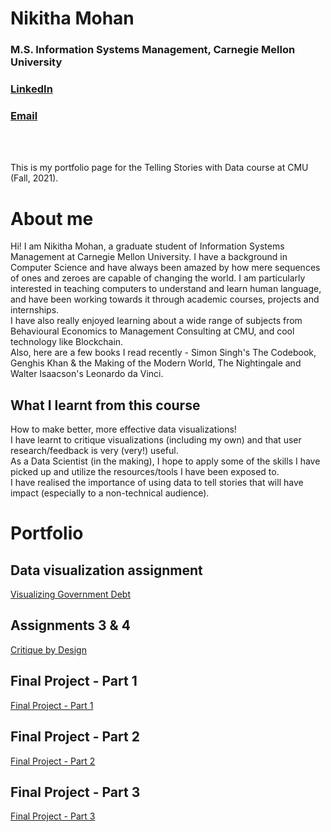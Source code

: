 # Nikitha Mohan
### M.S. Information Systems Management, Carnegie Mellon University
### [LinkedIn](https://www.linkedin.com/in/nikitha-mohan/)
### [Email](nikitham@andrew.cmu.edu)<br/>
<br/><br/>

This is my portfolio page for the Telling Stories with Data course at CMU (Fall, 2021).


# About me
Hi! I am Nikitha Mohan, a graduate student of Information Systems Management at Carnegie Mellon University.
I have a background in Computer Science and have always been amazed by how mere sequences of ones and zeroes are capable of changing the world. I am particularly interested in teaching computers to understand and learn human language, and have been working towards it through academic courses, projects and internships. 
<br/>I have also really enjoyed learning about a wide range of subjects from Behavioural Economics to Management Consulting at CMU, and cool technology like Blockchain. <br/>
Also, here are a few books I read recently - Simon Singh's The Codebook, Genghis Khan & the Making of the Modern World, The Nightingale and Walter Isaacson's Leonardo da Vinci.

## What I learnt from this course
How to make better, more effective data visualizations!<br/>
I have learnt to critique visualizations (including my own) and that user research/feedback is very (very!) useful.<br/>
As a Data Scientist (in the making), I hope to apply some of the skills I have picked up and utilize the resources/tools I have been exposed to.<br/>
I have realised the importance of using data to tell stories that will have impact (especially to a non-technical audience).


# Portfolio

## Data visualization assignment
[Visualizing Government Debt](/dataviz2.md)
## Assignments 3 & 4
[Critique by Design](/redesign_assignment.md)
## Final Project - Part 1
[Final Project - Part 1](/final_project.md)
## Final Project - Part 2
[Final Project - Part 2](/final_project2.md)
## Final Project - Part 3
[Final Project - Part 3](/final_project3.md)

